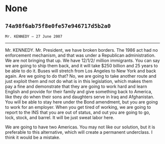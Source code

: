 # None
## `74a98f6ab75f8e0fe57e946717d5b2a0`
`Mr. KENNEDY — 27 June 2007`

---


Mr. KENNEDY. Mr. President, we have broken borders. The 1986 act had 
no enforcement mechanism, and that was under a Republican 
administration. We are not bringing that up. We have 12/1/2/ million 
immigrants. You can say we are going to ship them back, and it will 
take $250 billion and 25 years to be able to do it. Buses will stretch 
from Los Angeles to New York and back again. Are we going to do that? 
No, we are going to take another route and just exploit them and not do 
what is in this legislation, which makes them pay a fine and 
demonstrate that they are going to work hard and learn English and 
provide for their family and give something back to America, like they 
do when their sons and daughters serve in Iraq and Afghanistan. You 
will be able to stay here under the Bond amendment, but you are going 
to work for an employer. When you get tired of working, we are going to 
report to the INS that you are out of status, and out you are going to 
go, lock, stock, and barrel. It will be just sweat labor here.

We are going to have two Americas. You may not like our solution, but 
it is preferable to this alternative, which will create a permanent 
underclass. I think it would be a mistake.